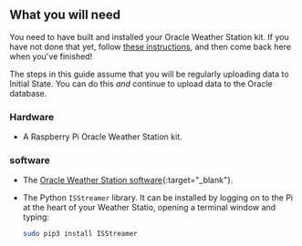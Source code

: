 ## What you will need

You need to have built and installed your Oracle Weather Station kit.  If you have not done that yet, follow [these instructions](https://www.raspberrypi.org/learning/weather-station-guide/), and then come back here when you've finished!

The steps in this guide assume that you will be regularly uploading data to Initial State. You can do this *and* continue to upload data to the Oracle database.

### Hardware

- A Raspberry Pi Oracle Weather Station kit.

### software

- The [Oracle Weather Station software](https://www.raspberrypi.org/learning/weather-station-guide/software.md){:target="_blank"}.


 - The Python `ISStreamer` library. It can be installed by logging on to the Pi at the heart of your Weather Statio,  opening a terminal window and typing:

     ```bash
     sudo pip3 install ISStreamer

     ```
